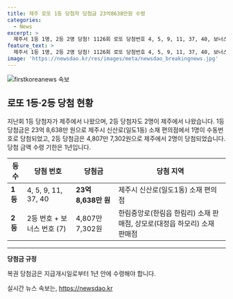 ```yaml
---
title: 제주 로또 1등 당첨자 당첨금 23억8638만원 수령
categories:
  - News
excerpt: >
  제주서 1등 1명, 2등 2명 당첨! 1126회 로또 당첨번호 4, 5, 9, 11, 37, 40, 보너스 7. 1등 23억 8,638만원 수령. 2등 91명 중 2명 제주서 당첨. 수령기한 1년.
feature_text: >
  제주서 1등 1명, 2등 2명 당첨! 1126회 로또 당첨번호 4, 5, 9, 11, 37, 40, 보너스 7. 1등 23억 8,638만원 수령. 2등 91명 중 2명 제주서 당첨. 수령기한 1년.
image: 'https://newsdao.kr/res/images/meta/newsdao_breakingnews.jpg'
---
```


<p><img src="https://newsdao.kr/res/images/meta/newsdao_breakingnews.jpg" alt="firstkoreanews 속보" /></p>

<h2 data-ke-size="size26">로또 1등·2등 당첨 현황</h2>

<p data-ke-size="size16">지난회 1등 당첨자가 제주에서 나왔으며, 2등 당첨자도 2명이 제주에서 나왔습니다. 1등 당첨금은 23억 8,638만 원으로 제주시 신산로(일도1동) 소재 편의점에서 1명이 수동번호로 당첨되었고, 2등 당첨금은 4,807만 7,302원으로 제주에서 2명이 당첨되었습니다. 당첨 금액 수령 기한은 1년입니다.</p>

<table>
    <thead>
        <tr>
            <th>등수</th>
            <th>당첨 번호</th>
            <th>당첨금</th>
            <th>당첨 지역</th>
        </tr>
    </thead>
    <tbody>
        <tr>
            <td><b>1등</b></td>
            <td>4, 5, 9, 11, 37, 40</td>
            <td><b>23억 8,638만 원</b></td>
            <td>제주시 신산로(일도1동) 소재 편의점</td>
        </tr>
        <tr>
            <td><b>2등</b></td>
            <td>2등 번호 + 보너스 번호 (7)</td>
            <td>4,807만 7,302원</td>
            <td>한림중앙로(한림읍 한림리) 소재 판매점, 상모로(대정읍 하모리) 소재 판매점</td>
        </tr>
    </tbody>
</table>

<p><hr data-ke-size="size16">
<b>당첨금 규정</b></p>

<p data-ke-size="size16">복권 당첨금은 지급개시일로부터 1년 안에 수령해야 합니다.</p>
실시간 뉴스 속보는, <a href="https://newsdao.kr" rel="dofollow">https://newsdao.kr</a>


